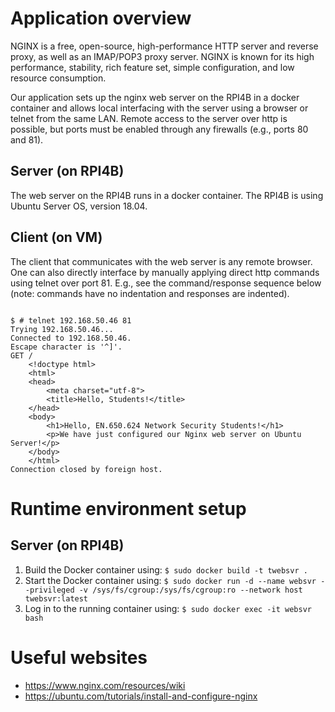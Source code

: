 # Application overview
NGINX is a free, open-source, high-performance HTTP server and reverse proxy, as well as an IMAP/POP3 proxy server. NGINX is known for its high performance, stability, rich feature set, simple configuration, and low resource consumption.

Our application sets up the nginx web server on the RPI4B in a docker container and allows local interfacing with the server using a browser or telnet from the same LAN.  Remote access to the server over http is possible, but ports must be enabled through any firewalls (e.g., ports 80 and 81).

## Server (on RPI4B)
The web server on the RPI4B runs in a docker container.  The RPI4B is using Ubuntu Server OS, version 18.04.

## Client (on VM)
The client that communicates with the web server is any remote browser.  One can also directly interface by manually applying direct http commands using telnet over port 81.  E.g., see the command/response sequence below (note: commands have no indentation and  responses are indented).
<pre><code>
$ # telnet 192.168.50.46 81
Trying 192.168.50.46...
Connected to 192.168.50.46.
Escape character is '^]'.
GET /
    &lt!doctype html&gt
    &lthtml&gt
    &lthead&gt
        &ltmeta charset="utf-8"&gt
        &lttitle&gtHello, Students!&lt/title&gt
    &lt/head&gt
    &ltbody&gt
        &lth1&gtHello, EN.650.624 Network Security Students!&lt/h1&gt
        &ltp&gtWe have just configured our Nginx web server on Ubuntu Server!&lt/p&gt
    &lt/body&gt
    &lt/html&gt
Connection closed by foreign host.
</code></pre>

# Runtime environment setup
## Server (on RPI4B)
1. Build the Docker container using: `$ sudo docker build -t twebsvr .`
1. Start the Docker container using: `$ sudo docker run -d --name websvr --privileged -v /sys/fs/cgroup:/sys/fs/cgroup:ro --network host twebsvr:latest`
1. Log in to the running container using: `$ sudo docker exec -it websvr bash`

# Useful websites
* https://www.nginx.com/resources/wiki
* https://ubuntu.com/tutorials/install-and-configure-nginx
